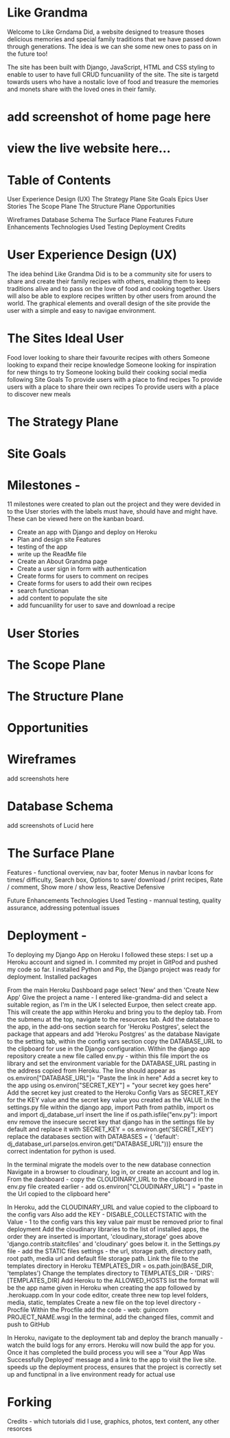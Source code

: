 
# Like Grandma 

Welcome to Like Grndama Did, a website designed to treasure thoses delicious memories and special family traditions that we have passed down through generations. The idea is we can she some new ones to pass on in the future too!

The site has been built with Django, JavaScript, HTML and CSS styling to enable to user to have full CRUD funcuanility of the site. The site is targetd towards users who have a nostalic love of food and treasure the memories and monets share with the loved ones in their family.

# add screenshot of home page here

# view the live website here...

# Table of Contents

User Experience Design (UX)
The Strategy Plane
Site Goals
Epics
User Stories
The Scope Plane
The Structure Plane
Opportunities

Wireframes
Database Schema
The Surface Plane
Features
Future Enhancements
Technologies Used
Testing
Deployment
Credits

# User Experience Design (UX)

The idea behind Like Grandma Did is to be a community site for users to share and create their family recipes with others, enabling them to keep traditions alive and to pass on the love of food and cooking together. Users will also be able to explore recipes written by other users from around the world. The graphical elements and overall design of the site provide the user with a simple and easy to navigae environment.
# The Sites Ideal User
Food lover looking to share their favourite recipes with others
Someone looking to expand their recipe knowledge
Someone looking for inspiration for new things to try
Someone looking build their cooking social media following
Site Goals
To provide users with a place to find recipes
To provide users with a place to share their own recipes
To provide users with a place to discover new meals





# The Strategy Plane
# Site Goals
# Milestones - 

11 milestones were created to plan out the project and they were devided in to the User stories with the labels must have, should have and might have. These can be viewed here on the kanban board.
- Create an app with Django and deploy on Heroku
- Plan and design site Features
- testing of the app
- write up the ReadMe file
- Create an About Grandma page
- Create a user sign in form with authentication
- Create forms for users to comment on recipes
- Create forms for users to add their own recipes
- search functionan
- add content to populate the site
- add funcuanility for user to save and download a recipe

# User Stories
# The Scope Plane
# The Structure Plane
# Opportunities
# Wireframes 
add screenshots here
# Database Schema
add screenshots of Lucid here
# The Surface Plane

Features - functional overview, nav bar, footer Menus in navbar 
Icons for times/ difficulty, Search box, Options to save/ download / print recipes, Rate / comment, Show more / show less, Reactive Defensive

Future Enhancements
Technologies Used
Testing - mannual testing, quality assurance, addressing potentual issues
# Deployment -
To deploying my Django App on Heroku I followed these steps:
I set up a Heroku account and signed in. I commited my projet in GitPod and pushed my code so far. I installed Python and Pip, the Django project was ready for deployment. Installed packages

From the main Heroku Dashboard page select 'New' and then 'Create New App'
Give the project a name - I entered like-grandma-did and select a suitable region, as I'm in the UK I selected Eurpoe, then select create app. 
This will create the app within Heroku and bring you to the deploy tab. From the submenu at the top, navigate to the resources tab.
Add the database to the app, in the add-ons section search for 'Heroku Postgres', select the package that appears and add 'Heroku Postgres' as the database
Navigate to the setting tab, within the config vars section copy the DATABASE_URL to the clipboard for use in the Django configuration.
Within the django app repository create a new file called env.py - within this file import the os library and set the environment variable for the DATABASE_URL pasting in the address copied from Heroku. The line should appear as os.environ["DATABASE_URL"]= "Paste the link in here"
Add a secret key to the app using os.environ["SECRET_KEY"] = "your secret key goes here"
Add the secret key just created to the Heroku Config Vars as SECRET_KEY for the KEY value and the secret key value you created as the VALUE
In the settings.py file within the django app, import Path from pathlib, import os and import dj_database_url
insert the line if os.path.isfile("env.py"): import env
remove the insecure secret key that django has in the settings file by default and replace it with SECRET_KEY = os.environ.get('SECRET_KEY')
replace the databases section with DATABASES = { 'default': dj_database_url.parse(os.environ.get("DATABASE_URL"))} ensure the correct indentation for python is used.

In the terminal migrate the models over to the new database connection
Navigate in a browser to cloudinary, log in, or create an account and log in.
From the dashboard - copy the CLOUDINARY_URL to the clipboard
in the env.py file created earlier - add os.environ["CLOUDINARY_URL"] = "paste in the Url copied to the clipboard here"



In Heroku, add the CLOUDINARY_URL and value copied to the clipboard to the config vars
Also add the KEY - DISABLE_COLLECTSTATIC with the Value - 1 to the config vars
this key value pair must be removed prior to final deployment
Add the cloudinary libraries to the list of installed apps, the order they are inserted is important, 'cloudinary_storage' goes above 'django.contrib.staitcfiles' and 'cloudinary' goes below it.
in the Settings.py file - add the STATIC files settings - the url, storage path, directory path, root path, media url and default file storage path.
Link the file to the templates directory in Heroku TEMPLATES_DIR = os.path.join(BASE_DIR, 'templates')
Change the templates directory to TEMPLATES_DIR - 'DIRS': [TEMPLATES_DIR]
Add Heroku to the ALLOWED_HOSTS list the format will be the app name given in Heroku when creating the app followed by .herokuapp.com
In your code editor, create three new top level folders, media, static, templates
Create a new file on the top level directory - Procfile
Within the Procfile add the code - web: guincorn PROJECT_NAME.wsgi
In the terminal, add the changed files, commit and push to GitHub

In Heroku, navigate to the deployment tab and deploy the branch manually - watch the build logs for any errors.
Heroku will now build the app for you. Once it has completed the build process you will see a 'Your App Was Successfully Deployed' message and a link to the app to visit the live site.
speeds up the deployment process, ensures that the project is correctly set up and functipnal in a live environment
ready for actual use

# Forking





Credits - which tutorials did I use, graphics, photos, text content, any other resorces









